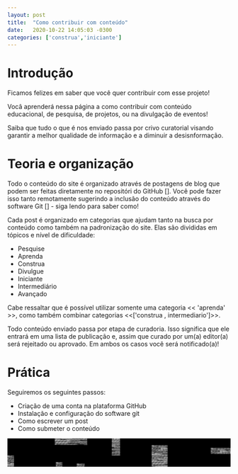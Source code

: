 ```yaml
---
layout: post
title:  "Como contribuir com conteúdo"
date:   2020-10-22 14:05:03 -0300
categories: ['construa','iniciante']
---
```

# Introdução
Ficamos felizes em saber que você quer contribuir com esse projeto!

Vocâ aprenderá nessa página a como contribuir com conteúdo educacional, de pesquisa, de projetos, ou na divulgação de eventos!

Saiba que tudo o que é nos enviado passa por crivo curatorial visando garantir a melhor qualidade de informação e a diminuir a desisnformação.

# Teoria e organização
Todo o conteúdo do site é organizado através de postagens de blog que podem ser feitas diretamente no repositóri do GitHub []. Você pode fazer isso tanto remotamente sugerindo a inclusão do conteúdo através do software Git [] - siga lendo para saber como!

Cada post é organizado em categorias que ajudam tanto na busca por conteúdo como também na padronização do site. Elas são divididas em tópicos e nível de dificuldade:

- Pesquise
- Aprenda
- Construa
- Divulgue
- Iniciante
- Intermediário
- Avançado

Cabe ressaltar que é possível utilizar somente uma categoria << 'aprenda' >>, como também combinar categorias <<['construa , intermediario']>>.

Todo conteúdo enviado passa por etapa de curadoria. Isso significa que ele entrará em uma lista de publicação e, assim que curado por um(a) editor(a) será rejeitado ou aprovado. Em ambos os casos você será notificado(a)!

# Prática
Seguiremos os seguintes passos:

- Criação de uma conta na plataforma GitHub
- Instalação e configuração do software git
- Como escrever um post
- Como submeter o conteúdo

![img-01](/assets/images/img-01.jpg)